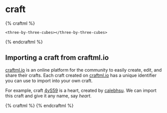# craft

{% craftml %}
<craft>
    <craft name="three-by-three-cubes">
        <col spacing="2">
            <repeat n="3">
                <row spacing="2">
                    <repeat n="3">
                        <cube></cube>
                    </repeat>
                </row>
        </col>
    </craft>

    <three-by-three-cubes></three-by-three-cubes>
</craft>
{% endcraftml %}


## Importing a craft from craftml.io

[craftml.io](http://craftml.io/) is an online platform for the community to
easily create, edit, and share their crafts. Each craft created on
[craftml.io](http://craftml.io/) has a unique identifier you can use to import
into your own craft.

For example, craft [4yS59](http://craftml.io/4yS59) is a heart, created by [calebhsu](http://craftml.io/~calebhsu).
We can import this craft and give it any name, say _heart_.

{% craftml %}
<craft>
    <craft name="heart" module="4yS59"/>
    <heart></heart>
</craft>
{% endcraftml %}
